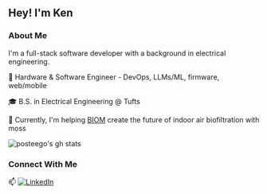 ## Hey! I'm Ken

### About Me

I'm a full-stack software developer with a background in electrical engineering.

🤔 Hardware & Software Engineer - DevOps, LLMs/ML, firmware, web/mobile

🎓 B.S. in Electrical Engineering @ Tufts

🌱 Currently, I'm helping [BIOM](https://biom.bio/) create the future of indoor air biofiltration with moss

<!--
Projects I have delivered required these skills:
 - Statistical Models
 - Data Analysis
 - Data Science
 - Hardware Engineering
 - Firmware tinkering
 - Mobile Development
 - Web Development
 
Projects that I want to work on:
 - Alternate Data
 - Embedded Programming
 - Scalable Deployments (ML/DevOps)
-->

![posteego's gh stats](https://github-readme-stats.vercel.app/api?username=posteego&show_icons=true&theme=transparent&bg_color=303446&text_color=c6d0f5&icon_c)

### Connect With Me

📫  <a href="https://www.linkedin.com/in/kennethpostigo"><img alt="LinkedIn" src="https://img.shields.io/badge/linkedin-violet?style=plastic"></a>
